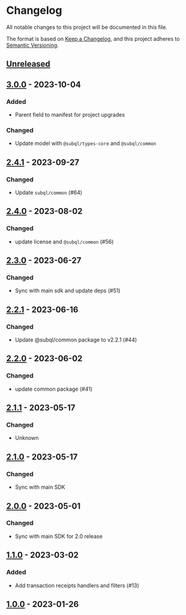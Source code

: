 # Changelog
All notable changes to this project will be documented in this file.

The format is based on [Keep a Changelog](https://keepachangelog.com/en/1.0.0/),
and this project adheres to [Semantic Versioning](https://semver.org/spec/v2.0.0.html).

## [Unreleased]

## [3.0.0] - 2023-10-04
### Added
- Parent field to manifest for project upgrades

### Changed
- Update model with `@subql/types-core` and `@subql/common`

## [2.4.1] - 2023-09-27
### Changed
- Update `subql/common` (#64)

## [2.4.0] - 2023-08-02
### Changed
- update license and `@subql/common` (#56)

## [2.3.0] - 2023-06-27
### Changed
- Sync with main sdk and update deps (#51)

## [2.2.1] - 2023-06-16
### Changed
- Update @subql/common package to v2.2.1 (#44)

## [2.2.0] - 2023-06-02
### Changed
- update common package (#41)

## [2.1.1] - 2023-05-17
### Changed
- Unknown

## [2.1.0] - 2023-05-17
### Changed
- Sync with main SDK

## [2.0.0] - 2023-05-01
### Changed
- Sync with main SDK for 2.0 release

## [1.1.0] - 2023-03-02
### Added
- Add transaction receipts handlers and filters (#13)

## [1.0.0] - 2023-01-26
[Unreleased]: https://github.com/subquery/subql-near/compare/common-near/3.0.0...HEAD
[3.0.0]: https://github.com/subquery/subql-near/compare/commonm-near/2.4.1...commonm-near/3.0.0
[2.4.1]: https://github.com/subquery/subql-near/compare/common-near/2.4.0...common-near/2.4.1
[2.4.0]: https://github.com/subquery/subql-near/compare/common-near/2.3.0...common-near/2.4.0
[2.3.0]: https://github.com/subquery/subql-near/compare/common-near/2.2.1...common-near/2.3.0
[2.2.1]: https://github.com/subquery/subql-near/compare/common-near/2.2.0...common-near/2.2.1
[2.2.0]: https://github.com/subquery/subql-near/compare/common-near/2.1.1...common-near/2.2.0
[2.1.1]: https://github.com/subquery/subql-near/compare/common-near/2.1.0...common-near/2.1.1
[2.1.0]: https://github.com/subquery/subql-near/compare/common-near/2.0.0...common-near/2.1.0
[2.0.0]: https://github.com/subquery/subql-near/compare/common-near/1.1.0...common-near/2.0.0
[1.1.0]: https://github.com/subquery/subql-near/compare/common-near/1.0.0...common-near/1.1.0
[1.0.0]: https://github.com/subquery/subql-near/tags/1.0.0
